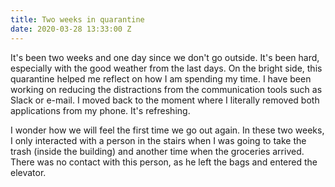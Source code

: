 ```yaml
---
title: Two weeks in quarantine
date: 2020-03-28 13:33:00 Z
---
```


It's been two weeks and one day since we don't go outside. It's been hard, especially with the good weather
from the last days. On the bright side, this quarantine helped me reflect on how I am spending my time. I have been
working on reducing the distractions from the communication tools such as Slack or e-mail. I moved back to the moment
where I literally removed both applications from my phone. It's refreshing.

I wonder how we will feel the first time we go out again. In these two weeks, I only interacted with a person in the stairs
when I was going to take the trash (inside the building) and another time when the groceries arrived. There was no contact with this person, as he left the bags and entered the elevator.
